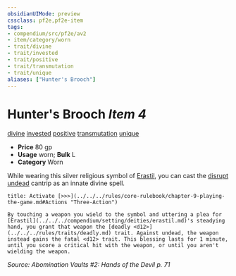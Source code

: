 ```yaml
---
obsidianUIMode: preview
cssclass: pf2e,pf2e-item
tags:
- compendium/src/pf2e/av2
- item/category/worn
- trait/divine
- trait/invested
- trait/positive
- trait/transmutation
- trait/unique
aliases: ["Hunter's Brooch"]
---
```

# Hunter's Brooch *Item 4*  
[divine](../../../rules/traits/divine.md)  [invested](../../../rules/traits/invested.md)  [positive](../../../rules/traits/positive.md)  [transmutation](../../../rules/traits/transmutation.md)  [unique](../../../rules/traits/unique.md)  

- **Price** 80 gp
- **Usage** worn; **Bulk** L
- **Category** Worn

While wearing this silver religious symbol of [Erastil](../../setting/deities/erastil.md), you can cast the [disrupt undead](../../spells/disrupt-undead.md) cantrip as an innate divine spell.

```ad-embed-ability
title: Activate [>>>](../../../rules/core-rulebook/chapter-9-playing-the-game.md#Actions "Three-Action")

By touching a weapon you wield to the symbol and uttering a plea for [Erastil](../../../compendium/setting/deities/erastil.md)'s steadying hand, you grant that weapon the [deadly <d12>](../../../rules/traits/deadly.md) trait. Against undead, the weapon instead gains the fatal <d12> trait. This blessing lasts for 1 minute, until you score a critical hit with the weapon, or until you aren't wielding the weapon.
```

*Source: Abomination Vaults #2: Hands of the Devil p. 71*
